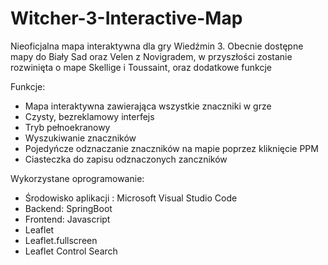 # Witcher-3-Interactive-Map

Nieoficjalna mapa interaktywna dla gry Wiedźmin 3. Obecnie dostępne mapy do Biały Sad oraz Velen z Novigradem, w przyszłości zostanie rozwinięta o mape Skellige i Toussaint, oraz dodatkowe funkcje<br/>

Funkcje:
* Mapa interaktywna zawierająca wszystkie znaczniki w grze
* Czysty, bezreklamowy interfejs
* Tryb pełnoekranowy
* Wyszukiwanie znaczników
* Pojedyńcze odznaczanie znaczników na mapie poprzez kliknięcie PPM
* Ciasteczka do zapisu odznaczonych zanczników

Wykorzystane oprogramowanie:
* Środowisko aplikacji : Microsoft Visual Studio Code
* Backend: SpringBoot
* Frontend: Javascript
* Leaflet
* Leaflet.fullscreen
* Leaflet Control Search
